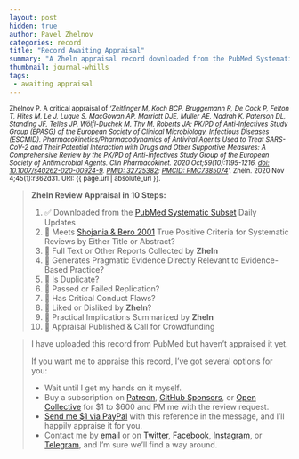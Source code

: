 ```yaml
---
layout: post
hidden: true
author: Pavel Zhelnov
categories: record
title: "Record Awaiting Appraisal"
summary: "A Zheln appraisal record downloaded from the PubMed Systematic Subset daily updates."
thumbnail: journal-whills
tags:
 - awaiting appraisal
---
```


<small id="citation">Zhelnov P. A critical appraisal of _‘Zeitlinger M, Koch BCP, Bruggemann R, De Cock P, Felton T, Hites M, Le J, Luque S, MacGowan AP, Marriott DJE, Muller AE, Nadrah K, Paterson DL, Standing JF, Telles JP, Wölfl-Duchek M, Thy M, Roberts JA; PK/PD of Anti-Infectives Study Group (EPASG) of the European Society of Clinical Microbiology, Infectious Diseases (ESCMID). Pharmacokinetics/Pharmacodynamics of Antiviral Agents Used to Treat SARS-CoV-2 and Their Potential Interaction with Drugs and Other Supportive Measures: A Comprehensive Review by the PK/PD of Anti-Infectives Study Group of the European Society of Antimicrobial Agents. Clin Pharmacokinet. 2020 Oct;59(10):1195-1216. [doi: 10.1007/s40262-020-00924-9](https://doi.org/10.1007/s40262-020-00924-9). [PMID: 32725382](https://pubmed.gov/32725382); [PMCID: PMC7385074](https://ncbi.nlm.nih.gov/pmc/PMC7385074)’._ Zheln. 2020 Nov 4;45(1):r362d31. URI: {{ page.url | absolute_url }}.</small>

> **Zheln Review Appraisal in 10 Steps:**
>
> 1. ✅ Downloaded from the [PubMed Systematic Subset](https://github.com/p1m-ortho/qs-global-ortho-search-queries/blob/global-sr-query/README.md) Daily Updates
> 2. 🔄 Meets [Shojania & Bero 2001](https://www.researchgate.net/publication/11820967_Taking_Advantage_of_the_Explosion_of_Systematic_Reviews_An_Efficient_MEDLINE_Search_Strategy) True Positive Criteria for Systematic Reviews by Either Title or Abstract?
> 3. 🔄 Full Text or Other Reports Collected by **Zheln**
> 4. 🔄 Generates Pragmatic Evidence Directly Relevant to Evidence-Based Practice?
> 5. 🔄 Is Duplicate?
> 6. 🔄 Passed or Failed Replication?
> 7. 🔄 Has Critical Conduct Flaws?
> 8. 🔄 Liked or Disliked by **Zheln**?
> 9. 🔄 Practical Implications Summarized by **Zheln**
> 10. 🔄 Appraisal Published & Call for Crowdfunding

> I have uploaded this record from PubMed but haven’t appraised it yet.
>
> If you want me to appraise this record, I’ve got several options for you:
> * Wait until I get my hands on it myself.
> * Buy a subscription on [Patreon](https://patreon.com/zheln), [GitHub Sponsors](https://github.com/sponsors/drzhelnov), or [Open Collective](https://opencollective.com/zheln) for $1 to $600 and PM me with the review request.
> * [Send me $1 via PayPal](https://paypal.me/pjelnov) with this reference in the message, and I’ll happily appraise it for you.
> * Contact me by [email](mailto:pavel@zheln.com) or on [Twitter](https://twitter.com/drzhelnov), [Facebook](https://facebook.com/drzhelnov), [Instagram](https://instagram.com/igzheln), or [Telegram](https://t.me/drzhelnov), and I’m sure we’ll find a way around.
